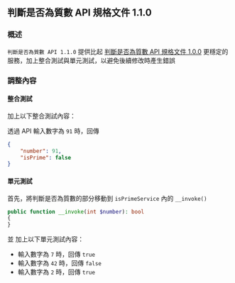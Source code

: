 ## 判斷是否為質數 API 規格文件 1.1.0

### 概述

`判斷是否為質數 API 1.1.0` 提供比起 [判斷是否為質數 API 規格文件 1.0.0](is-prime-1.0.0.md) 更穩定的服務，加上整合測試與單元測試，以避免後續修改時產生錯誤

### 調整內容

#### 整合測試

加上以下整合測試內容：

透過 API 輸入數字為 `91` 時，回傳

```json
{
    "number": 91,
    "isPrime": false
}
```

#### 單元測試

首先，將判斷是否為質數的部分移動到 `isPrimeService` 內的 `__invoke()`

```php
public function __invoke(int $number): bool
{
}
```
並 加上以下單元測試內容：

- 輸入數字為 `7` 時，回傳 `true`
- 輸入數字為 `42` 時，回傳 `false`
- 輸入數字為 `2` 時，回傳 `true`
